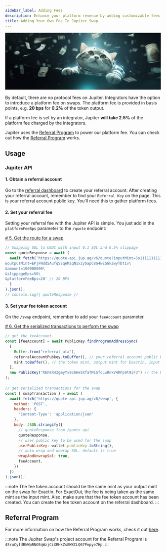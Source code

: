 ```yaml
---
sidebar_label: Adding Fees
description: Enhance your platform revenue by adding customizable fees to Jupiter swap using the Jupiter API. Learn how to implement it effortlessly!
title: Adding Your Own Fee To Jupiter Swap
---
```


<head>
    <title>Add Fees to Jupiter API: Enhance Your Platform Revenue Seamlessly</title>
    <meta name="twitter:card" content="summary" />
</head>

![cat_flying](./cat_flying_money.png)

By default, there are no protocol fees on Jupiter. Integrators have the option to introduce a platform fee on swaps. The platform fee is provided in basis points, e.g. **20 bps** for **0.2%** of the token output.

If a platform fee is set by an integrator, Jupiter **will take 2.5%** of the platform fee charged by the integrators.

Jupiter uses the [Referral Program](https://github.com/TeamRaccoons/referral) to power our platform fee. You can check out how the [Referral Program](/docs/additional-topics/referral-program) works.

## Usage

### Jupiter API

#### 1. Obtain a referral account

Go to the [referral dashboard](https://referral.jup.ag/dashboard) to create your referral account. After creating your referral account, remember to find your `Referral Key` on the page. This is your referral account public key. You'll need this to gather platform fees.

#### 2. Set your referral fee

Setting your referral fee with the Jupiter API is simple. You just add in the `platformFeeBps` parameter to the `/quote` endpoint:

[# 5. Get the route for a swap](/docs/apis/swap-api#5-get-the-route-for-a-swap)

```js
// Swapping SOL to USDC with input 0.1 SOL and 0.5% slippage
const quoteResponse = await (
  await fetch('https://quote-api.jup.ag/v6/quote?inputMint=So11111111111111111111111111111111111111112\
&outputMint=EPjFWdd5AufqSSqeM2qN1xzybapC8G4wEGGkZwyTDt1v\
&amount=100000000\
&slippageBps=50\
&platformFeeBps=20' // 20 BPS
  )
).json();
// console.log({ quoteResponse })
```

#### 3. Set your fee token account

On the `/swap` endpoint, remember to add your `feeAccount` parameter.

[# 6. Get the serialized transactions to perform the swap](/docs/apis/swap-api#6-get-the-serialized-transactions-to-perform-the-swap)

```js
// get the feeAccount.
const [feeAccount] = await PublicKey.findProgramAddressSync(
  [
    Buffer.from("referral_ata"),
    referralAccountPubkey.toBuffer(), // your referral account public key
    mint.toBuffer(), // the token mint, output mint for ExactIn, input mint for ExactOut.
  ],
  new PublicKey("REFER4ZgmyYx9c6He5XfaTMiGfdLwRnkV4RPp9t9iF3") // the Referral Program
);

// get serialized transactions for the swap
const { swapTransaction } = await (
  await fetch('https://quote-api.jup.ag/v6/swap', {
    method: 'POST',
    headers: {
      'Content-Type': 'application/json'
    },
    body: JSON.stringify({
      // quoteResponse from /quote api
      quoteResponse,
      // user public key to be used for the swap
      userPublicKey: wallet.publicKey.toString(),
      // auto wrap and unwrap SOL. default is true
      wrapAndUnwrapSol: true,
      feeAccount,
    })
  })
).json();
```

:::note
The fee token account should be the same mint as your output mint on the swap for ExactIn. For ExactOut, the fee is being taken as the same mint as the input mint. Also, make sure that the fee token account has been created. You can create the fee token account on the referral dashboard.
:::

## Referral Program

For more information on how the Referral Program works, check it out [here](/docs/additional-topics/referral-program).

:::note
The Jupiter Swap's project account for the Referral Program is `45ruCyfdRkWpRNGEqWzjCiXRHkZs8WXCLQ67Pnpye7Hp`.
:::
